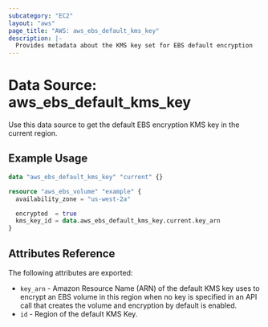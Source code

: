 ```yaml
---
subcategory: "EC2"
layout: "aws"
page_title: "AWS: aws_ebs_default_kms_key"
description: |-
  Provides metadata about the KMS key set for EBS default encryption
---
```


# Data Source: aws_ebs_default_kms_key

Use this data source to get the default EBS encryption KMS key in the current region.

## Example Usage

```terraform
data "aws_ebs_default_kms_key" "current" {}

resource "aws_ebs_volume" "example" {
  availability_zone = "us-west-2a"

  encrypted  = true
  kms_key_id = data.aws_ebs_default_kms_key.current.key_arn
}
```

## Attributes Reference

The following attributes are exported:

* `key_arn` - Amazon Resource Name (ARN) of the default KMS key uses to encrypt an EBS volume in this region when no key is specified in an API call that creates the volume and encryption by default is enabled.
* `id` - Region of the default KMS Key.
